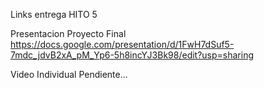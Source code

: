 Links entrega HITO 5

Presentacion Proyecto Final
https://docs.google.com/presentation/d/1FwH7dSuf5-7mdc_jdvB2xA_pM_Yp6-5h8incYJ3Bk98/edit?usp=sharing

Video Individual
Pendiente...